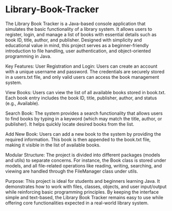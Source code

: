 # Library-Book-Tracker
The Library Book Tracker is a Java-based console application that simulates the basic functionality of a library system. It allows users to register, login, and manage a list of books with essential details such as book ID, title, author, and publisher. Designed with simplicity and educational value in mind, this project serves as a beginner-friendly introduction to file handling, user authentication, and object-oriented programming in Java.

Key Features:
User Registration and Login:
Users can create an account with a unique username and password. The credentials are securely stored in a users.txt file, and only valid users can access the book management system.

View Books:
Users can view the list of all available books stored in book.txt. Each book entry includes the book ID, title, publisher, author, and status (e.g., Available).

Search Book:
The system provides a search functionality that allows users to find books by typing in a keyword (which may match the title, author, or publisher). It helps quickly locate desired books from the list.

Add New Book:
Users can add a new book to the system by providing the required information. This book is then appended to the book.txt file, making it visible in the list of available books.

Modular Structure:
The project is divided into different packages (models and utils) to separate concerns. For instance, the Book class is stored under models, and all file-related operations like reading, writing, searching, and viewing are handled through the FileManager class under utils.

Purpose:
This project is ideal for students and beginners learning Java. It demonstrates how to work with files, classes, objects, and user input/output while reinforcing basic programming principles.
By keeping the interface simple and text-based, the Library Book Tracker remains easy to use while offering core functionalities expected in a real-world library system.
